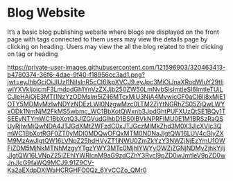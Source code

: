 # Blog Website 
It’s a basic blog publishing website where blogs are displayed on the front page with tags connected to them users may view the details page by clicking on heading.
Users may view the all the blog related to their clicking on tag or heading

https://private-user-images.githubusercontent.com/121596903/320463413-b4780374-36f6-4dae-9f40-f18956cc3ad1.png?jwt=eyJhbGciOiJIUzI1NiIsInR5cCI6IkpXVCJ9.eyJpc3MiOiJnaXRodWIuY29tIiwiYXVkIjoicmF3LmdpdGh1YnVzZXJjb250ZW50LmNvbSIsImtleSI6ImtleTUiLCJleHAiOjE3MTI1NzYzODMsIm5iZiI6MTcxMjU3NjA4MywicGF0aCI6Ii8xMjE1OTY5MDMvMzIwNDYzNDEzLWI0NzgwMzc0LTM2ZjYtNGRhZS05ZjQwLWYxODk1NmNjM2FkMS5wbmc_WC1BbXotQWxnb3JpdGhtPUFXUzQtSE1BQy1TSEEyNTYmWC1BbXotQ3JlZGVudGlhbD1BS0lBVkNPRFlMU0E1M1BRSzRaQSUyRjIwMjQwNDA4JTJGdXMtZWFzdC0xJTJGczMlMkZhd3M0X3JlcXVlc3QmWC1BbXotRGF0ZT0yMDI0MDQwOFQxMTM0NDNaJlgtQW16LUV4cGlyZXM9MzAwJlgtQW16LVNpZ25hdHVyZT1iNWU0ZmZkYzY3NWZjNjEzYmU1OWFiZDM5MjNkMTNhMzgyYTgzYWY3MTc0MjhlYWYyOWZjZGNjNDMyZjhkYjljJlgtQW16LVNpZ25lZEhlYWRlcnM9aG9zdCZhY3Rvcl9pZD0wJmtleV9pZD0wJnJlcG9faWQ9MCJ9.91Z9CV-Ka2aEXdpDXlWaHCRGHFO0Qz_6YvCCZo_QMr0

